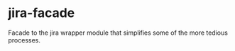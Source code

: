 # jira-facade

Facade to the jira wrapper module that simplifies some of the more tedious processes.

